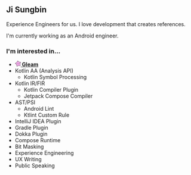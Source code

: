 ## Ji Sungbin

Experience Engineers for us. I love development that creates references.

I'm currently working as an Android engineer.

### I'm interested in...

- <a href="https://gleam.run/"><img src="https://github.com/gleam-lang/gleam/blob/main/images/lucy.png?raw=true" width="15px"><b> Gleam</b></img></a>
- Kotlin AA (Analysis API)
  - Kotlin Symbol Processing
- Kotlin IR/FIR
  - Kotlin Compiler Plugin
  - Jetpack Compose Compiler
- AST/PSI
  - Android Lint
  - Ktlint Custom Rule
- IntelliJ IDEA Plugin
- Gradle Plugin
- Dokka Plugin
- Compose Runtime
- Bit Masking
- Experience Engineering
- UX Writing
- Public Speaking
